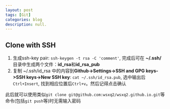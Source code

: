 ```yaml
---
layout: post
tags: [Git]
categories: blog
description: null.
---
```


## Clone with SSH
1. 生成ssh-key pair: `ssh-keygen -t rsa -C 'comment'`, 完成后可在 **~/.ssh/** 目录中生成两个文件：**id_rsa**和**id_rsa_pub**
2. 复制 ~/.ssh/id_rsa 中的内容到**Github->Settings->SSH and GPG keys->SSH keys->New SSH key**: 
`cat ~/.ssh/id_rsa.pub`, 选中输出后`Ctrl+Insert`, 找到相应位置后`Ctrl+v`。然后记得点击确认

此后就可以使用类似`git clone git@github.com:wsxq2/wsxq2.github.io.git`等命令(包括`git push`等)时无需输入密码
